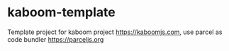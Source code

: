 # kaboom-template

Template project for kaboom project https://kaboomjs.com, use parcel as code bundler https://parceljs.org
